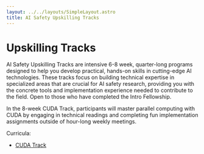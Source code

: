 ```yaml
---
layout: ../../layouts/SimpleLayout.astro
title: AI Safety Upskilling Tracks
---
```


# Upskilling Tracks

AI Safety Upskilling Tracks are intensive 6-8 week, quarter-long programs designed to help you develop practical, hands-on skills in cutting-edge AI technologies. These tracks focus on building technical expertise in specialized areas that are crucial for AI safety research, providing you with the concrete tools and implementation experience needed to contribute to the field. Open to those who have completed the Intro Fellowship.

In the 8-week CUDA Track, participants will master parallel computing with CUDA by engaging in technical readings and completing fun implementation assignments outside of hour-long weekly meetings.

Curricula:

- [CUDA Track](/upskilling-tracks/cuda)
